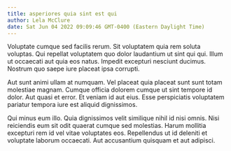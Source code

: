 ```yaml
---
title: asperiores quia sint est qui
author: Lela McClure
date: Sat Jun 04 2022 09:09:46 GMT-0400 (Eastern Daylight Time)
---
```

Voluptate cumque sed facilis rerum. Sit voluptatem quia rem soluta voluptas. Qui repellat voluptatem quo dolor laudantium ut sint qui qui. Illum ut occaecati aut quia eos natus. Impedit excepturi nesciunt ducimus. Nostrum quo saepe iure placeat ipsa corrupti.

 Aut sunt animi ullam at numquam. Vel placeat quia placeat sunt sunt totam molestiae magnam. Cumque officia dolorem cumque ut sint tempore id dolor. Aut quasi et error. Et veniam id aut eius. Esse perspiciatis voluptatem pariatur tempora iure est aliquid dignissimos.

 Qui minus eum illo. Quia dignissimos velit similique nihil id nisi omnis. Nisi reiciendis eum sit odit quaerat cumque sed molestias. Harum mollitia excepturi rem id vel vitae voluptates eos. Repellendus ut id deleniti et voluptate laborum occaecati. Aut accusantium quisquam et aut adipisci.